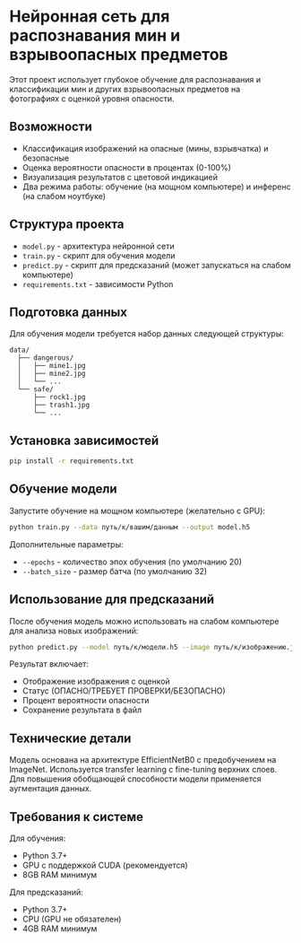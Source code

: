 # Нейронная сеть для распознавания мин и взрывоопасных предметов

Этот проект использует глубокое обучение для распознавания и классификации мин и других взрывоопасных предметов на фотографиях с оценкой уровня опасности.

## Возможности

- Классификация изображений на опасные (мины, взрывчатка) и безопасные
- Оценка вероятности опасности в процентах (0-100%)
- Визуализация результатов с цветовой индикацией
- Два режима работы: обучение (на мощном компьютере) и инференс (на слабом ноутбуке)

## Структура проекта

- `model.py` - архитектура нейронной сети
- `train.py` - скрипт для обучения модели
- `predict.py` - скрипт для предсказаний (может запускаться на слабом компьютере)
- `requirements.txt` - зависимости Python

## Подготовка данных

Для обучения модели требуется набор данных следующей структуры:

```
data/
  ├── dangerous/
  │   ├── mine1.jpg
  │   ├── mine2.jpg
  │   └── ...
  └── safe/
      ├── rock1.jpg
      ├── trash1.jpg
      └── ...
```

## Установка зависимостей

```bash
pip install -r requirements.txt
```

## Обучение модели

Запустите обучение на мощном компьютере (желательно с GPU):

```bash
python train.py --data путь/к/вашим/данным --output model.h5
```

Дополнительные параметры:
- `--epochs` - количество эпох обучения (по умолчанию 20)
- `--batch_size` - размер батча (по умолчанию 32)

## Использование для предсказаний

После обучения модель можно использовать на слабом компьютере для анализа новых изображений:

```bash
python predict.py --model путь/к/модели.h5 --image путь/к/изображению.jpg
```

Результат включает:
- Отображение изображения с оценкой
- Статус (ОПАСНО/ТРЕБУЕТ ПРОВЕРКИ/БЕЗОПАСНО)
- Процент вероятности опасности
- Сохранение результата в файл

## Технические детали

Модель основана на архитектуре EfficientNetB0 с предобучением на ImageNet. Используется transfer learning с fine-tuning верхних слоев. Для повышения обобщающей способности модели применяется аугментация данных.

## Требования к системе

Для обучения:
- Python 3.7+
- GPU с поддержкой CUDA (рекомендуется)
- 8GB RAM минимум

Для предсказаний:
- Python 3.7+
- CPU (GPU не обязателен)
- 4GB RAM минимум 